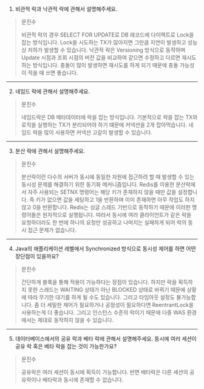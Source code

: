 1. 비관적 락과 낙관적 락에 관해서 설명해주세요.

> 문진수
>
> 비관적 락의 경우 SELECT FOR UPDATE로 DB 레코드에 다이렉트로 Lock을 잡는 방식입니다. Lock을 시도하는 TX가 많아지면 그만큼 지연이 발생하고 성능상 저하가 발생할 수 있습니다. 낙관적 락은 Versioning 방식으로 동작하며 Update 시점과 조회 시점의 버전 값을 비교하여 같으면 수정하고 다르면 재시도하는 방식입니다. 충돌이 많이 발생하면 재시도를 하게 되기 때문에 충돌 가능성이 적을 때 쓰면 좋습니다.

---
2. 네임드 락에 관해서 설명해주세요.

> 문진수
>
> 네임드락은 DB 메타데이터에 락을 잡는 방식입니다. 기본적으로 락을 잡는 TX와 로직을 실행하는 TX가 분리되어야 하기 떄문에 커넥션을 2개 잡아먹습니다. 네임드 락을 많이 사용하면 커넥션 고갈이 발생할 수 있습니다.

---
3. 분산 락에 관해서 설명해주세요.

> 문진수
>
> 분산락이란 다수의 서버가 동시에 동일한 자원에 접근하려 할 때 발생할 수 있는 동시성 문제를 해결하기 위한 동기화 메커니즘입니다. Redis를 이용한 분산락에서 자주 사용되는 SETNX 명령어는 해당 키가 존재하지 않을 때만 값을 설정합니다. 즉 키가 없으면 값을 세팅하고 1을 반환하며 이미 존재하면 아무 작업도 하지 않고 0을 반환합니다. Redis는 싱글 스레드 기반으로 동작하기 때문에 이러한 명령어들은 원자적으로 실행됩니다. 따라서 동시에 여러 클라이언트가 같은 락을 요청하더라도 한 번에 하나의 요청만 성공하고 나머지는 실패하게 되어 락의 동시 접근 문제가 없습니다.

---
4. Java의 애플리케이션 레벨에서 Synchronized 방식으로 동시성 제어를 하면 어떤 장단점이 있을까요?

> 문진수
>
> 간단하게 블록을 통해 적용이 가능하다는 장점이 있습니다. 하지만 락을 획득하지 못한 스레드는 WAITING 상태가 아닌 BLOCKED 상태로 바뀌기 때문에 상황에 따라 무기한 대기를 하게 될 수도 있습니다. 그리고 타임아웃 설정도 불가능합니다. 좀 더 세밀한 제어가 필요하거나 공정성이 필요하다면 ReentrantLock을 사용하는게 더 좋습니다. 그리고 인스턴스 수준의 락이기 때문에 다중 WAS 환경에서는 제대로 동작하지 않을 수 있습니다.

---
5. 데이터베이스에서의 공유 락과 베타 락에 관해서 설명해주세요. 동시에 여러 세션이 공유 락 혹은 베타 락을 잡는 것이 가능한가요?

> 문진수
>
> 공유락은 여러 세션이 동시에 획득이 가능합니다. 반면 배타락은 다른 세션의 공유락이나 배타락과 동시에 존재할 수 없습니다.